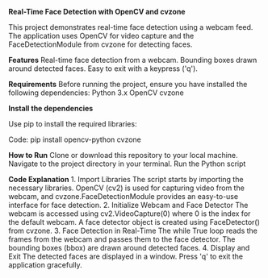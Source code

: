 **Real-Time Face Detection with OpenCV and cvzone**

This project demonstrates real-time face detection using a webcam feed. The application uses OpenCV for video capture and the FaceDetectionModule from cvzone for detecting faces.

**Features**
    Real-time face detection from a webcam. 
    Bounding boxes drawn around detected faces. 
    Easy to exit with a keypress ('q').

**Requirements** 
Before running the project, ensure you have installed the following dependencies: 
    Python 3.x 
    OpenCV 
    cvzone

**Install the dependencies**

Use pip to install the required libraries:

Code: pip install opencv-python cvzone

**How to Run**
    Clone or download this repository to your local machine. 
    Navigate to the project directory in your terminal. 
    Run the Python script

**Code Explanation** 1. Import Libraries The script starts by importing the necessary libraries. OpenCV (cv2) is used for capturing video from the webcam, and cvzone.FaceDetectionModule provides an easy-to-use interface for face detection.
2. Initialize Webcam and Face Detector The webcam is accessed using cv2.VideoCapture(0) where 0 is the index for the default webcam. A face detector object is created using FaceDetector() from cvzone. 
3. Face Detection in Real-Time The while True loop reads the frames from the webcam and passes them to the face detector. The bounding boxes (bbox) are drawn around detected faces. 
4. Display and Exit The detected faces are displayed in a window. Press 'q' to exit the application gracefully.
